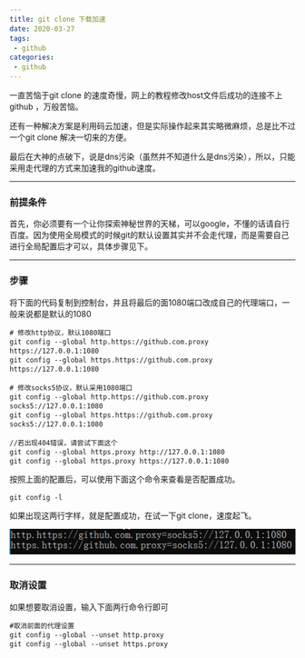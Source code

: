 ```yaml
---
title: git clone 下载加速
date: 2020-03-27 
tags:
 - github
categories:
 - github
---
```


一直苦恼于git clone 的速度奇慢，网上的教程修改host文件后成功的连接不上github ，万般苦恼。

还有一种解决方案是利用码云加速，但是实际操作起来其实略微麻烦，总是比不过一个git clone 解决一切来的方便。

最后在大神的点破下，说是dns污染（虽然并不知道什么是dns污染），所以，只能采用走代理的方式来加速我的github速度。

---

 ### 前提条件

首先，你必须要有一个让你探索神秘世界的天梯，可以google，不懂的话请自行百度。因为使用全局模式的时候git的默认设置其实并不会走代理，而是需要自己进行全局配置后才可以，具体步骤见下。

---

### 步骤

将下面的代码复制到控制台，并且将最后的面1080端口改成自己的代理端口，一般来说都是默认的1080

```shell
# 修改http协议，默认1080端口
git config --global http.https://github.com.proxy https://127.0.0.1:1080
git config --global https.https://github.com.proxy https://127.0.0.1:1080

# 修改socks5协议，默认采用1080端口
git config --global http.https://github.com.proxy socks5://127.0.0.1:1080
git config --global https.https://github.com.proxy socks5://127.0.0.1:1080

//若出现404错误，请尝试下面这个
git config --global https.proxy http://127.0.0.1:1080
git config --global https.proxy https://127.0.0.1:1080

```

按照上面的配置后，可以使用下面这个命令来查看是否配置成功。

```shell
git config -l
```

如果出现这两行字样，就是配置成功，在试一下git clone，速度起飞。

![](./git-clone/git.png)



---

### 取消设置

如果想要取消设置，输入下面两行命令行即可

```shell
#取消前面的代理设置
git config --global --unset http.proxy
git config --global --unset https.proxy
```

